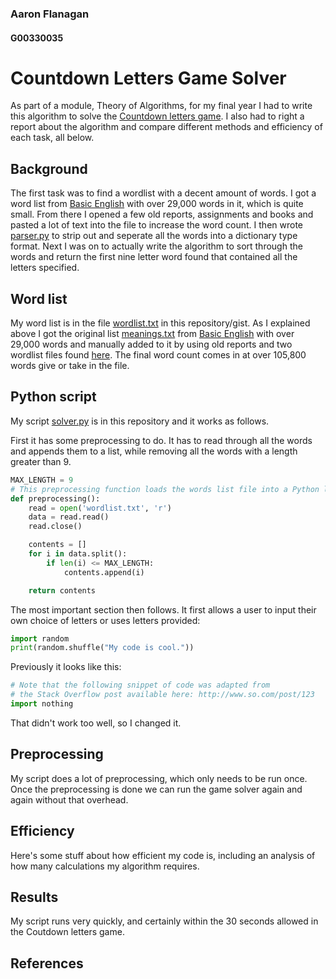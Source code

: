 ### Aaron Flanagan
#### G00330035

# Countdown Letters Game Solver
As part of a module, Theory of Algorithms, for my final year I had to write this algorithm to solve the [Countdown letters game][1].
I also had to right a report about the algorithm and compare different methods and efficiency of each task, all below.

## Background
The first task was to find a wordlist with a decent amount of words. I got a word list from [Basic English][2] with over 29,000 words in it, which is quite small.
From there I opened a few old reports, assignments and books and pasted a lot of text into the file to increase the word count. I then wrote [parser.py](parser.py) to strip out and seperate all the words into a dictionary type format.
Next I was on to actually write the algorithm to sort through the words and return the first nine letter word found that contained all the letters specified.

## Word list
My word list is in the file [wordlist.txt](wordlist.txt) in this repository/gist.
As I explained above I got the original list [meanings.txt](meanings.txt) from [Basic English][1] with over 29,000 words and manually added to it by using old reports and two wordlist files found [here][3]. The final word count comes in at over 105,800 words give or take in the file. 

## Python script
My script [solver.py](solver.py) is in this repository and it works as follows.

First it has some preprocessing to do. It has to read through all the words and appends them to a list, while removing all the words with a length greater than 9.

```python
MAX_LENGTH = 9
# This preprocessing function loads the words list file into a Python list.
def preprocessing():
	read = open('wordlist.txt', 'r')
	data = read.read()
	read.close()

	contents = []
	for i in data.split():
		if len(i) <= MAX_LENGTH:
			contents.append(i)

	return contents
```
The most important section then follows. It first allows a user to input their own choice of letters or uses letters provided:

```python
import random
print(random.shuffle("My code is cool."))
```

Previously it looks like this:
```python
# Note that the following snippet of code was adapted from
# the Stack Overflow post available here: http://www.so.com/post/123
import nothing
```
That didn't work too well, so I changed it.

## Preprocessing
My script does a lot of preprocessing, which only needs to be run once.
Once the preprocessing is done we can run the game solver again and again without that overhead.

## Efficiency
Here's some stuff about how efficient my code is, including an analysis of how many calculations my algorithm requires.

## Results
My script runs very quickly, and certainly within the 30 seconds allowed in the Coutdown letters game.


## References
[1]: https://en.wikipedia.org/wiki/Countdown_(game_show)
[2]: http://www.basic-english.org/down/download.html
[3]: http://www.curlewcommunications.co.uk/wordlist.html